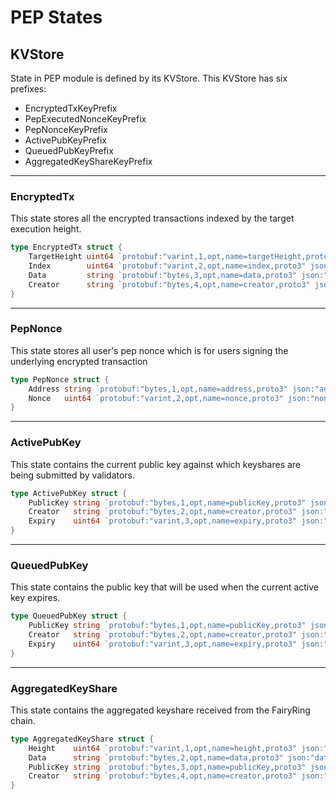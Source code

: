 # PEP States

## KVStore

State in PEP module is defined by its KVStore. This KVStore has six prefixes:

- EncryptedTxKeyPrefix
- PepExecutedNonceKeyPrefix
- PepNonceKeyPrefix
- ActivePubKeyPrefix
- QueuedPubKeyPrefix
- AggregatedKeyShareKeyPrefix

---

### EncryptedTx

This state stores all the encrypted transactions indexed by the target execution height.

```go
type EncryptedTx struct {
    TargetHeight uint64 `protobuf:"varint,1,opt,name=targetHeight,proto3" json:"targetHeight,omitempty"`
    Index        uint64 `protobuf:"varint,2,opt,name=index,proto3" json:"index,omitempty"`
    Data         string `protobuf:"bytes,3,opt,name=data,proto3" json:"data,omitempty"`
    Creator      string `protobuf:"bytes,4,opt,name=creator,proto3" json:"creator,omitempty"`
}
```

---

### PepNonce

This state stores all user's pep nonce which is for users signing the underlying encrypted transaction

```go
type PepNonce struct {
    Address string `protobuf:"bytes,1,opt,name=address,proto3" json:"address,omitempty"`
    Nonce   uint64 `protobuf:"varint,2,opt,name=nonce,proto3" json:"nonce,omitempty"`
}
```

---

### ActivePubKey

This state contains the current public key against which keyshares are being submitted by validators.

```go
type ActivePubKey struct {
    PublicKey string `protobuf:"bytes,1,opt,name=publicKey,proto3" json:"publicKey,omitempty"`
    Creator   string `protobuf:"bytes,2,opt,name=creator,proto3" json:"creator,omitempty"`
    Expiry    uint64 `protobuf:"varint,3,opt,name=expiry,proto3" json:"expiry,omitempty"`
}
```

---

### QueuedPubKey

This state contains the public key that will be used when the current active key expires.

```go
type QueuedPubKey struct {
    PublicKey string `protobuf:"bytes,1,opt,name=publicKey,proto3" json:"publicKey,omitempty"`
    Creator   string `protobuf:"bytes,2,opt,name=creator,proto3" json:"creator,omitempty"`
    Expiry    uint64 `protobuf:"varint,3,opt,name=expiry,proto3" json:"expiry,omitempty"`
}
```

---

### AggregatedKeyShare

This state contains the aggregated keyshare received from the FairyRing chain.

```go
type AggregatedKeyShare struct {
    Height    uint64 `protobuf:"varint,1,opt,name=height,proto3" json:"height,omitempty"`
    Data      string `protobuf:"bytes,2,opt,name=data,proto3" json:"data,omitempty"`
    PublicKey string `protobuf:"bytes,3,opt,name=publicKey,proto3" json:"publicKey,omitempty"`
    Creator   string `protobuf:"bytes,4,opt,name=creator,proto3" json:"creator,omitempty"`
}
```
